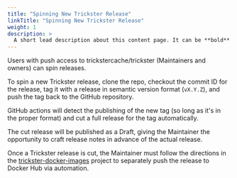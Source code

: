 ```yaml
---
title: "Spinning New Trickster Release"
linkTitle: "Spinning New Trickster Release"
weight: 1
description: >
  A short lead description about this content page. It can be **bold** or _italic_ and can be split over multiple paragraphs.
---
```


Users with push access to trickstercache/trickster (Maintainers and owners) can spin releases.

To spin a new Trickster release, clone the repo, checkout the commit ID for the release, tag it with a release in semantic version format (`vX.Y.Z`), and push the tag back to the GitHub repository.

GitHub actions will detect the publishing of the new tag (so long as it's in the proper format) and cut a full release for the tag automatically.

The cut release will be published as a Draft, giving the Maintainer the opportunity to craft release notes in advance of the actual release.

Once a Trickster release is cut, the Maintainer must follow the directions in the [trickster-docker-images](https://github.com/trickstercache/trickster-docker-images) project to separately push the release to Docker Hub via automation.
